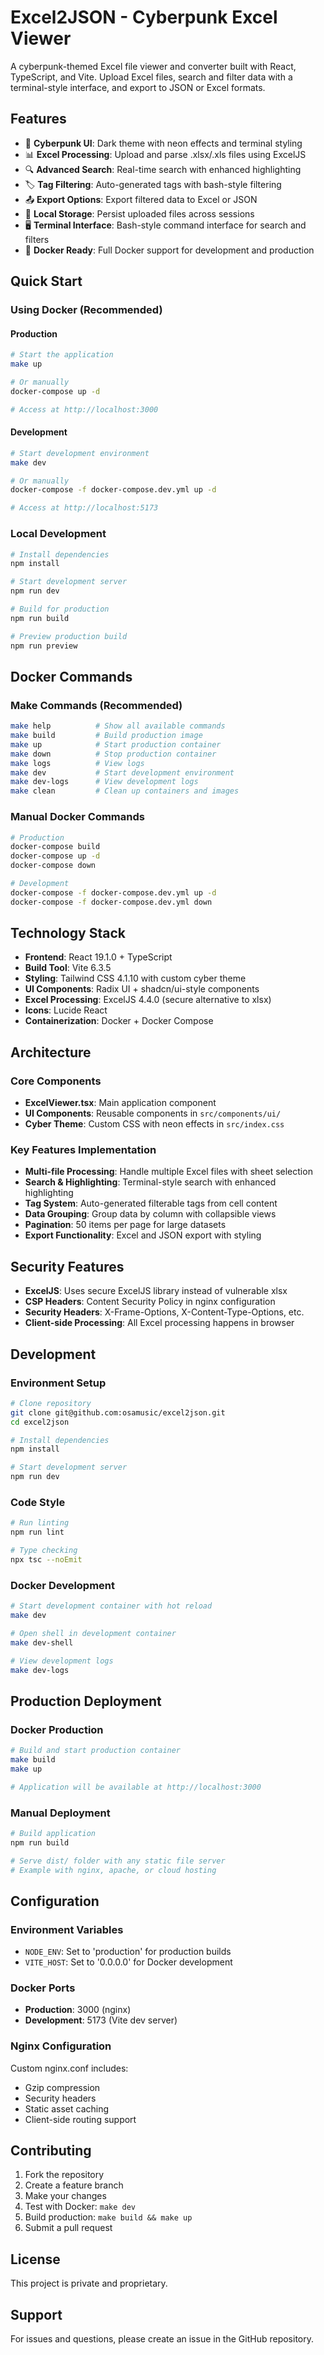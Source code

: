 # Excel2JSON - Cyberpunk Excel Viewer

A cyberpunk-themed Excel file viewer and converter built with React, TypeScript, and Vite. Upload Excel files, search and filter data with a terminal-style interface, and export to JSON or Excel formats.

## Features

- 🎨 **Cyberpunk UI**: Dark theme with neon effects and terminal styling
- 📊 **Excel Processing**: Upload and parse .xlsx/.xls files using ExcelJS
- 🔍 **Advanced Search**: Real-time search with enhanced highlighting
- 🏷️ **Tag Filtering**: Auto-generated tags with bash-style filtering
- 📤 **Export Options**: Export filtered data to Excel or JSON
- 💾 **Local Storage**: Persist uploaded files across sessions
- 🖥️ **Terminal Interface**: Bash-style command interface for search and filters
- 🐳 **Docker Ready**: Full Docker support for development and production

## Quick Start

### Using Docker (Recommended)

#### Production
```bash
# Start the application
make up

# Or manually
docker-compose up -d

# Access at http://localhost:3000
```

#### Development
```bash
# Start development environment
make dev

# Or manually
docker-compose -f docker-compose.dev.yml up -d

# Access at http://localhost:5173
```

### Local Development

```bash
# Install dependencies
npm install

# Start development server
npm run dev

# Build for production
npm run build

# Preview production build
npm run preview
```

## Docker Commands

### Make Commands (Recommended)
```bash
make help          # Show all available commands
make build         # Build production image
make up            # Start production container
make down          # Stop production container
make logs          # View logs
make dev           # Start development environment
make dev-logs      # View development logs
make clean         # Clean up containers and images
```

### Manual Docker Commands
```bash
# Production
docker-compose build
docker-compose up -d
docker-compose down

# Development
docker-compose -f docker-compose.dev.yml up -d
docker-compose -f docker-compose.dev.yml down
```

## Technology Stack

- **Frontend**: React 19.1.0 + TypeScript
- **Build Tool**: Vite 6.3.5
- **Styling**: Tailwind CSS 4.1.10 with custom cyber theme
- **UI Components**: Radix UI + shadcn/ui-style components
- **Excel Processing**: ExcelJS 4.4.0 (secure alternative to xlsx)
- **Icons**: Lucide React
- **Containerization**: Docker + Docker Compose

## Architecture

### Core Components
- **ExcelViewer.tsx**: Main application component
- **UI Components**: Reusable components in `src/components/ui/`
- **Cyber Theme**: Custom CSS with neon effects in `src/index.css`

### Key Features Implementation
- **Multi-file Processing**: Handle multiple Excel files with sheet selection
- **Search & Highlighting**: Terminal-style search with enhanced highlighting
- **Tag System**: Auto-generated filterable tags from cell content
- **Data Grouping**: Group data by column with collapsible views
- **Pagination**: 50 items per page for large datasets
- **Export Functionality**: Excel and JSON export with styling

## Security Features

- **ExcelJS**: Uses secure ExcelJS library instead of vulnerable xlsx
- **CSP Headers**: Content Security Policy in nginx configuration
- **Security Headers**: X-Frame-Options, X-Content-Type-Options, etc.
- **Client-side Processing**: All Excel processing happens in browser

## Development

### Environment Setup
```bash
# Clone repository
git clone git@github.com:osamusic/excel2json.git
cd excel2json

# Install dependencies
npm install

# Start development server
npm run dev
```

### Code Style
```bash
# Run linting
npm run lint

# Type checking
npx tsc --noEmit
```

### Docker Development
```bash
# Start development container with hot reload
make dev

# Open shell in development container
make dev-shell

# View development logs
make dev-logs
```

## Production Deployment

### Docker Production
```bash
# Build and start production container
make build
make up

# Application will be available at http://localhost:3000
```

### Manual Deployment
```bash
# Build application
npm run build

# Serve dist/ folder with any static file server
# Example with nginx, apache, or cloud hosting
```

## Configuration

### Environment Variables
- `NODE_ENV`: Set to 'production' for production builds
- `VITE_HOST`: Set to '0.0.0.0' for Docker development

### Docker Ports
- **Production**: 3000 (nginx)
- **Development**: 5173 (Vite dev server)

### Nginx Configuration
Custom nginx.conf includes:
- Gzip compression
- Security headers
- Static asset caching
- Client-side routing support

## Contributing

1. Fork the repository
2. Create a feature branch
3. Make your changes
4. Test with Docker: `make dev`
5. Build production: `make build && make up`
6. Submit a pull request

## License

This project is private and proprietary.

## Support

For issues and questions, please create an issue in the GitHub repository.